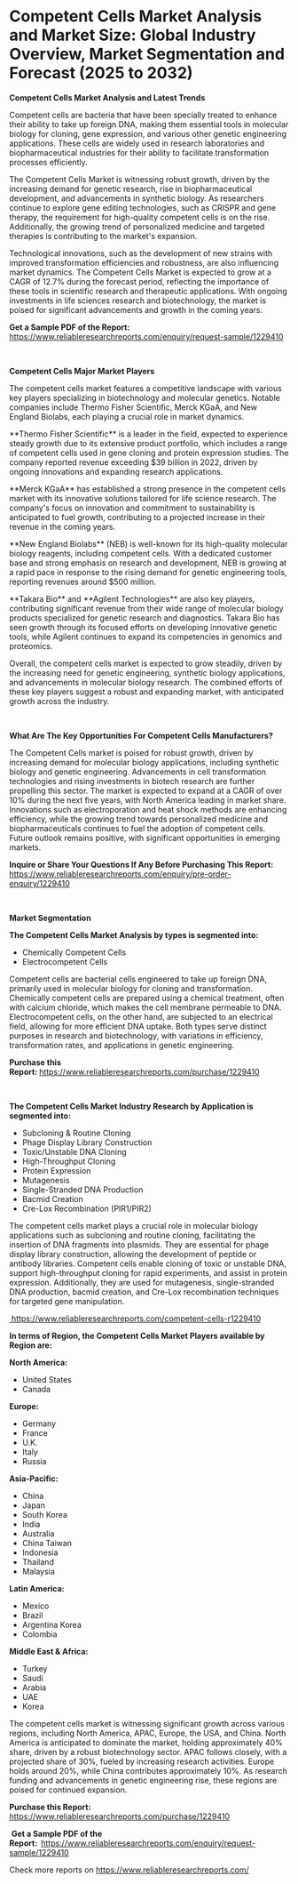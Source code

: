 <p><h1>Competent Cells Market Analysis and Market Size: Global Industry Overview, Market Segmentation and Forecast (2025 to 2032)</h1></p><p><strong>Competent Cells Market Analysis and Latest Trends</strong></p>
<p><p>Competent cells are bacteria that have been specially treated to enhance their ability to take up foreign DNA, making them essential tools in molecular biology for cloning, gene expression, and various other genetic engineering applications. These cells are widely used in research laboratories and biopharmaceutical industries for their ability to facilitate transformation processes efficiently.</p><p>The Competent Cells Market is witnessing robust growth, driven by the increasing demand for genetic research, rise in biopharmaceutical development, and advancements in synthetic biology. As researchers continue to explore gene editing technologies, such as CRISPR and gene therapy, the requirement for high-quality competent cells is on the rise. Additionally, the growing trend of personalized medicine and targeted therapies is contributing to the market's expansion.</p><p>Technological innovations, such as the development of new strains with improved transformation efficiencies and robustness, are also influencing market dynamics. The Competent Cells Market is expected to grow at a CAGR of 12.7% during the forecast period, reflecting the importance of these tools in scientific research and therapeutic applications. With ongoing investments in life sciences research and biotechnology, the market is poised for significant advancements and growth in the coming years.</p></p>
<p><strong>Get a Sample PDF of the Report:&nbsp;</strong> <a href="https://www.reliableresearchreports.com/enquiry/request-sample/1229410?utm_campaign=2255&utm_medium=2&utm_source=Github&utm_content=ia&utm_term=03032025&utm_id=competent-cells">https://www.reliableresearchreports.com/enquiry/request-sample/1229410</a></p>
<p>&nbsp;</p>
<p><strong>Competent Cells Major Market Players</strong></p>
<p><p>The competent cells market features a competitive landscape with various key players specializing in biotechnology and molecular genetics. Notable companies include Thermo Fisher Scientific, Merck KGaA, and New England Biolabs, each playing a crucial role in market dynamics.</p><p>**Thermo Fisher Scientific** is a leader in the field, expected to experience steady growth due to its extensive product portfolio, which includes a range of competent cells used in gene cloning and protein expression studies. The company reported revenue exceeding $39 billion in 2022, driven by ongoing innovations and expanding research applications.</p><p>**Merck KGaA** has established a strong presence in the competent cells market with its innovative solutions tailored for life science research. The company's focus on innovation and commitment to sustainability is anticipated to fuel growth, contributing to a projected increase in their revenue in the coming years.</p><p>**New England Biolabs** (NEB) is well-known for its high-quality molecular biology reagents, including competent cells. With a dedicated customer base and strong emphasis on research and development, NEB is growing at a rapid pace in response to the rising demand for genetic engineering tools, reporting revenues around $500 million.</p><p>**Takara Bio** and **Agilent Technologies** are also key players, contributing significant revenue from their wide range of molecular biology products specialized for genetic research and diagnostics. Takara Bio has seen growth through its focused efforts on developing innovative genetic tools, while Agilent continues to expand its competencies in genomics and proteomics.</p><p>Overall, the competent cells market is expected to grow steadily, driven by the increasing need for genetic engineering, synthetic biology applications, and advancements in molecular biology research. The combined efforts of these key players suggest a robust and expanding market, with anticipated growth across the industry.</p></p>
<p>&nbsp;</p>
<p><strong>What Are The Key Opportunities For Competent Cells Manufacturers?</strong></p>
<p><p>The Competent Cells market is poised for robust growth, driven by increasing demand for molecular biology applications, including synthetic biology and genetic engineering. Advancements in cell transformation technologies and rising investments in biotech research are further propelling this sector. The market is expected to expand at a CAGR of over 10% during the next five years, with North America leading in market share. Innovations such as electroporation and heat shock methods are enhancing efficiency, while the growing trend towards personalized medicine and biopharmaceuticals continues to fuel the adoption of competent cells. Future outlook remains positive, with significant opportunities in emerging markets.</p></p>
<p><strong>Inquire or Share Your Questions If Any Before Purchasing This Report:</strong> <a href="https://www.reliableresearchreports.com/enquiry/pre-order-enquiry/1229410?utm_campaign=2255&utm_medium=2&utm_source=Github&utm_content=ia&utm_term=03032025&utm_id=competent-cells">https://www.reliableresearchreports.com/enquiry/pre-order-enquiry/1229410</a></p>
<p>&nbsp;</p>
<p><strong>Market Segmentation</strong></p>
<p><strong>The Competent Cells Market Analysis by types is segmented into:</strong></p>
<p><ul><li>Chemically Competent Cells</li><li>Electrocompetent Cells</li></ul></p>
<p><p>Competent cells are bacterial cells engineered to take up foreign DNA, primarily used in molecular biology for cloning and transformation. Chemically competent cells are prepared using a chemical treatment, often with calcium chloride, which makes the cell membrane permeable to DNA. Electrocompetent cells, on the other hand, are subjected to an electrical field, allowing for more efficient DNA uptake. Both types serve distinct purposes in research and biotechnology, with variations in efficiency, transformation rates, and applications in genetic engineering.</p></p>
<p><strong>Purchase this Report:&nbsp;</strong><a href="https://www.reliableresearchreports.com/purchase/1229410?utm_campaign=2255&utm_medium=2&utm_source=Github&utm_content=ia&utm_term=03032025&utm_id=competent-cells">https://www.reliableresearchreports.com/purchase/1229410</a></p>
<p>&nbsp;</p>
<p><strong>The Competent Cells Market Industry Research by Application is segmented into:</strong></p>
<p><ul><li>Subcloning & Routine Cloning</li><li>Phage Display Library Construction</li><li>Toxic/Unstable DNA Cloning</li><li>High-Throughput Cloning</li><li>Protein Expression</li><li>Mutagenesis</li><li>Single-Stranded DNA Production</li><li>Bacmid Creation</li><li>Cre-Lox Recombination (PIR1/PIR2)</li></ul></p>
<p><p>The competent cells market plays a crucial role in molecular biology applications such as subcloning and routine cloning, facilitating the insertion of DNA fragments into plasmids. They are essential for phage display library construction, allowing the development of peptide or antibody libraries. Competent cells enable cloning of toxic or unstable DNA, support high-throughput cloning for rapid experiments, and assist in protein expression. Additionally, they are used for mutagenesis, single-stranded DNA production, bacmid creation, and Cre-Lox recombination techniques for targeted gene manipulation.</p></p>
<p><a href="https://www.reliableresearchreports.com/competent-cells-r1229410?utm_campaign=2255&utm_medium=2&utm_source=Github&utm_content=ia&utm_term=03032025&utm_id=competent-cells">&nbsp;https://www.reliableresearchreports.com/competent-cells-r1229410</a></p>
<p><strong>In terms of Region, the Competent Cells Market Players available by Region are:</strong></p>
<p>
    <p> <strong> North America: </strong>
        <ul>
            <li>United States</li>
            <li>Canada</li>
        </ul>
        </p> 
    <p> <strong> Europe: </strong>
        <ul>
            <li>Germany</li>
            <li>France</li>
            <li>U.K.</li>
            <li>Italy</li>
            <li>Russia</li>
        </ul>
        </p> 
    <p> <strong> Asia-Pacific: </strong>
        <ul>
            <li>China</li>
            <li>Japan</li>
            <li>South Korea</li>
            <li>India</li>
            <li>Australia</li>
            <li>China Taiwan</li>
            <li>Indonesia</li>
            <li>Thailand</li>
            <li>Malaysia</li>
        </ul>
        </p> 
    <p> <strong> Latin America: </strong>
        <ul>
            <li>Mexico</li>
            <li>Brazil</li>
            <li>Argentina Korea</li>
            <li>Colombia</li>
        </ul>
        </p> 
    <p> <strong> Middle East & Africa: </strong>
        <ul>
            <li>Turkey</li>
            <li>Saudi</li>
            <li>Arabia</li>
            <li>UAE</li>
            <li>Korea</li>
        </ul>
    </p>
    </p>
<p><p>The competent cells market is witnessing significant growth across various regions, including North America, APAC, Europe, the USA, and China. North America is anticipated to dominate the market, holding approximately 40% share, driven by a robust biotechnology sector. APAC follows closely, with a projected share of 30%, fueled by increasing research activities. Europe holds around 20%, while China contributes approximately 10%. As research funding and advancements in genetic engineering rise, these regions are poised for continued expansion.</p></p>
<p><strong>Purchase this Report: </strong><a href="https://www.reliableresearchreports.com/purchase/1229410?utm_campaign=2255&utm_medium=2&utm_source=Github&utm_content=ia&utm_term=03032025&utm_id=competent-cells">https://www.reliableresearchreports.com/purchase/1229410</a></p>
<p>&nbsp;<strong>Get a Sample PDF of the Report:&nbsp;&nbsp;</strong><a href="https://www.reliableresearchreports.com/enquiry/request-sample/1229410?utm_campaign=2255&utm_medium=2&utm_source=Github&utm_content=ia&utm_term=03032025&utm_id=competent-cells">https://www.reliableresearchreports.com/enquiry/request-sample/1229410</a></p>
<p><strong></strong></p>
<p>Check more reports on <a href="https://www.reliableresearchreports.com/?utm_campaign=2255&utm_medium=2&utm_source=Github&utm_content=ia&utm_term=03032025&utm_id=competent-cells">https://www.reliableresearchreports.com/</a></p>